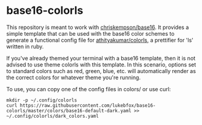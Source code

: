# base16-colorls

This repository is meant to work with
[chriskempson/base16](https://github.com/chriskempson/base16).
It provides a simple template that can be used with the base16 color schemes to
generate a functional config file for
[athityakumar/colorls](https://github.com/athityakumar/colorls),
a prettifier for 'ls' written in ruby.

If you've already themed your terminal with a base16 template, then it is not advised to use theme colorls with this template. In this scenario, options set to standard colors such as red, green, blue, etc. will automatically render as the correct colors for whatever theme you're running.

To use, you can copy one of the config files in colors/ or use curl:

```
mkdir -p ~/.config/colorls
curl https://raw.githubusercontent.com/lukebfox/base16-colorls/master/colors/base16-default-dark.yaml >> ~/.config/colorls/dark_colors.yaml
```
